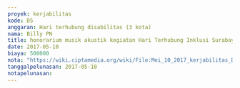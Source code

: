 ```yaml
---
proyek: kerjabilitas
kode: D5
anggaran: Hari terhubung disabilitas (3 kota)
nama: Billy PN
title: honorarium musik akustik kegiatan Hari Terhubung Inklusi Surabaya 10 Mei 2017
date: 2017-05-10
biaya: 500000
nota: "https://wiki.ciptamedia.org/wiki/File:Mei_10_2017_kerjabilitas_D5_grup_akustik_billy.jpg"
tanggalpelunasan: 2017-05-10
notapelunasan:
---
```

